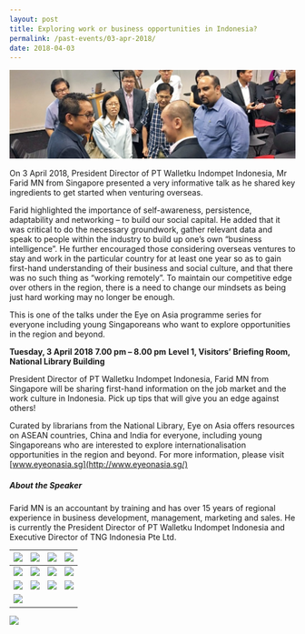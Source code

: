 ```yaml
---
layout: post
title: Exploring work or business opportunities in Indonesia?
permalink: /past-events/03-apr-2018/
date: 2018-04-03
---
```


<img src="\images\past-events\03-apr-2018\banner.jpg" alt="03-apr-2018 banner" style="width:800px;" />

On 3 April 2018, President Director of PT Walletku Indompet Indonesia, Mr Farid MN from Singapore presented a very informative talk as he shared key ingredients to get started when venturing overseas.

Farid highlighted the importance of self-awareness, persistence, adaptability and networking – to build our social capital. He added that it was critical to do the necessary groundwork, gather relevant data and speak to people within the industry to build up one’s own “business intelligence”. He further encouraged those considering overseas ventures to stay and work in the particular country for at least one year so as to gain first-hand understanding of their business and social culture, and that there was no such thing as “working remotely”. To maintain our competitive edge over others in the region, there is a need to change our mindsets as being just hard working may no longer be enough.

This is one of the talks under the Eye on Asia programme series for everyone including young Singaporeans who want to explore opportunities in the region and beyond.



**Tuesday, 3 April 2018**
**7.00 pm – 8.00 pm**
**Level 1, Visitors’ Briefing Room, National Library Building**

President Director of PT Walletku Indompet Indonesia, Farid MN from Singapore will be sharing first-hand information on the job market and the work culture in Indonesia. Pick up tips that will give you an edge against others!

Curated by librarians from the National Library, Eye on Asia offers resources on ASEAN countries, China and India for everyone, including young Singaporeans who are interested to explore internationalisation opportunities in the region and beyond. For more information, please visit [www.eyeonasia.sg](http://www.eyeonasia.sg/)



##### **About the Speaker**

Farid MN is an accountant by training and has over 15 years of regional experience in business development, management, marketing and sales. He is currently the President Director of PT Walletku Indompet Indonesia and Executive Director of TNG Indonesia Pte Ltd.

|<a href="\images\past-events\03-apr-2018\image-1.jpg"><img src="03-apr-2018\image-1.jpg" style="width:200px;" /></a>   |    <a href="\images\past-events\03-apr-2018\image-2.jpg"><img src="03-apr-2018\image-2.jpg" style="width:200px;" /></a>  |<a href="\images\past-events\03-apr-2018\image-3.jpg"><img src="03-apr-2018\image-3.jpg" style="width:200px;" /></a>      |<a href="\images\past-events\03-apr-2018\image-4.jpg"><img src="03-apr-2018\image-4.jpg" style="width:200px;" /></a>      |
| ---- | ---- | ---- | ---- |
|      <a href="\images\past-events\03-apr-2018\image-5.jpg"><img src="03-apr-2018\image-5.jpg" style="width:200px;" /></a>|     <a href="\images\past-events\03-apr-2018\image-6.jpg"><img src="03-apr-2018\image-6.jpg" style="width:200px;" /></a> |  <a href="\images\past-events\03-apr-2018\image-7.jpg"><img src="03-apr-2018\image-7.jpg" style="width:200px;" /></a>    |   <a href="\images\past-events\03-apr-2018\image-8.jpg"><img src="03-apr-2018\image-8.jpg" style="width:200px;" /></a>   |
|      <a href="\images\past-events\03-apr-2018\image-9.jpg"><img src="03-apr-2018\image-9.jpg" style="width:200px;" /></a>|   <a href="\images\past-events\03-apr-2018\image-10.jpg"><img src="03-apr-2018\image-10.jpg" style="width:200px;" /></a>   |   <a href="\images\past-events\03-apr-2018\image-11.jpg"><img src="03-apr-2018\image-11.jpg" style="width:200px;" /></a>   |   <a href="\images\past-events\03-apr-2018\image-12.jpg"><img src="03-apr-2018\image-12.jpg" style="width:200px;" /></a>   |
|   <a href="\images\past-events\03-apr-2018\image-13.jpg"><img src="03-apr-2018\image-13.jpg" style="width:200px;" /></a>   |      |      |      |


<img src="\images\past-events\-Mar-2018\edm.jpg" style="width:650px;" />

